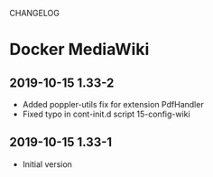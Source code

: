 CHANGELOG

# Docker MediaWiki


## 2019-10-15 1.33-2

* Added poppler-utils fix for extension PdfHandler
* Fixed typo in cont-init.d script 15-config-wiki


## 2019-10-15 1.33-1

* Initial version
